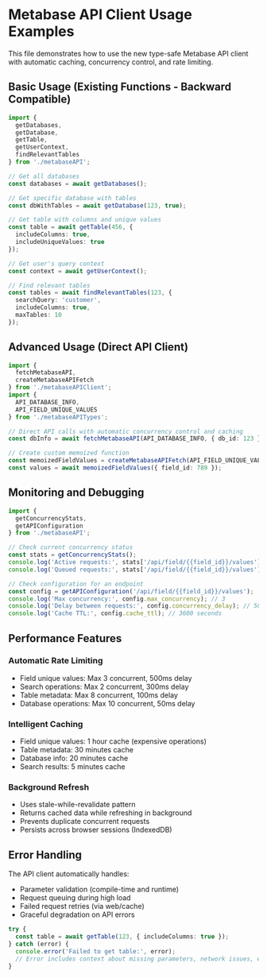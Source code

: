 # Metabase API Client Usage Examples

This file demonstrates how to use the new type-safe Metabase API client with automatic caching, concurrency control, and rate limiting.

## Basic Usage (Existing Functions - Backward Compatible)

```typescript
import { 
  getDatabases, 
  getDatabase, 
  getTable, 
  getUserContext, 
  findRelevantTables 
} from './metabaseAPI';

// Get all databases
const databases = await getDatabases();

// Get specific database with tables
const dbWithTables = await getDatabase(123, true);

// Get table with columns and unique values
const table = await getTable(456, { 
  includeColumns: true, 
  includeUniqueValues: true 
});

// Get user's query context
const context = await getUserContext();

// Find relevant tables
const tables = await findRelevantTables(123, { 
  searchQuery: 'customer',
  includeColumns: true,
  maxTables: 10
});
```

## Advanced Usage (Direct API Client)

```typescript
import { 
  fetchMetabaseAPI, 
  createMetabaseAPIFetch 
} from './metabaseAPIClient';
import { 
  API_DATABASE_INFO, 
  API_FIELD_UNIQUE_VALUES 
} from './metabaseAPITypes';

// Direct API calls with automatic concurrency control and caching
const dbInfo = await fetchMetabaseAPI(API_DATABASE_INFO, { db_id: 123 });

// Create custom memoized function
const memoizedFieldValues = createMetabaseAPIFetch(API_FIELD_UNIQUE_VALUES);
const values = await memoizedFieldValues({ field_id: 789 });
```

## Monitoring and Debugging

```typescript
import { 
  getConcurrencyStats, 
  getAPIConfiguration 
} from './metabaseAPI';

// Check current concurrency status
const stats = getConcurrencyStats();
console.log('Active requests:', stats['/api/field/{{field_id}}/values'].active);
console.log('Queued requests:', stats['/api/field/{{field_id}}/values'].queued);

// Check configuration for an endpoint
const config = getAPIConfiguration('/api/field/{{field_id}}/values');
console.log('Max concurrency:', config.max_concurrency); // 3
console.log('Delay between requests:', config.concurrency_delay); // 500ms
console.log('Cache TTL:', config.cache_ttl); // 3600 seconds
```

## Performance Features

### Automatic Rate Limiting
- Field unique values: Max 3 concurrent, 500ms delay
- Search operations: Max 2 concurrent, 300ms delay  
- Table metadata: Max 8 concurrent, 100ms delay
- Database operations: Max 10 concurrent, 50ms delay

### Intelligent Caching
- Field unique values: 1 hour cache (expensive operations)
- Table metadata: 30 minutes cache
- Database info: 20 minutes cache
- Search results: 5 minutes cache

### Background Refresh
- Uses stale-while-revalidate pattern
- Returns cached data while refreshing in background
- Prevents duplicate concurrent requests
- Persists across browser sessions (IndexedDB)

## Error Handling

The API client automatically handles:
- Parameter validation (compile-time and runtime)
- Request queuing during high load
- Failed request retries (via web/cache)
- Graceful degradation on API errors

```typescript
try {
  const table = await getTable(123, { includeColumns: true });
} catch (error) {
  console.error('Failed to get table:', error);
  // Error includes context about missing parameters, network issues, etc.
}
```